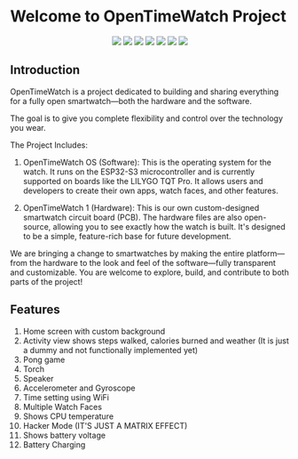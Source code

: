 # Welcome to OpenTimeWatch Project

<p align="center">
	<a href="https://platformio.org/"><img src="https://img.shields.io/badge/Made%20using-PlatformIO-orange"></a>
    <img src="https://img.shields.io/badge/build-passing-brightgreen">
    <a href="https://github.com/OpenTimeWatch-Project/OpenTimeWatch-OS/issues"><img src="https://img.shields.io/github/issues/OpenTimeWatch-Project/OpenTimeWatch-OS.svg"></a>
    <a href="https://img.shields.io/github/forks/OpenTimeWatch-Project/OpenTimeWatch-OS.svg"><img src="https://img.shields.io/github/forks/OpenTimeWatch-Project/OpenTimeWatch-OS.svg"></a>
    <a href="https://github.com/OpenTimeWatch-Project/OpenTimeWatch-OS/stargazers"><img src="https://img.shields.io/github/stars/OpenTimeWatch-Project/OpenTimeWatch-OS.svg"></a>
    <a href="https://github.com/OpenTimeWatch-Project/OpenTimeWatch-OS/releases"><img src="https://img.shields.io/github/downloads/OpenTimeWatch-Project/OpenTimeWatch-OS/total.svg"></a>
	<a href="https://opensource.org/licenses/"><img src="https://img.shields.io/badge/License-GPL%20v3-yellow.svg"></a>
</p>

## Introduction

OpenTimeWatch is a project dedicated to building and sharing everything for a fully open smartwatch—both the hardware and the software.

The goal is to give you complete flexibility and control over the technology you wear.

The Project Includes:

1. OpenTimeWatch OS (Software): This is the operating system for the watch. It runs on the ESP32-S3 microcontroller and is currently supported on boards like the LILYGO TQT Pro. It allows users and developers to create their own apps, watch faces, and other features.

2. OpenTimeWatch 1 (Hardware): This is our own custom-designed smartwatch circuit board (PCB). The hardware files are also open-source, allowing you to see exactly how the watch is built. It's designed to be a simple, feature-rich base for future development.

We are bringing a change to smartwatches by making the entire platform—from the hardware to the look and feel of the software—fully transparent and customizable. You are welcome to explore, build, and contribute to both parts of the project!

## Features
1. Home screen with custom background
2. Activity view shows steps walked, calories burned and weather (It is just a dummy and not functionally implemented yet)
3. Pong game
4. Torch
5. Speaker
6. Accelerometer and Gyroscope
7. Time setting using WiFi
8. Multiple Watch Faces
9. Shows CPU temperature
10. Hacker Mode (IT'S JUST A MATRIX EFFECT)
11. Shows battery voltage
12. Battery Charging

